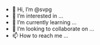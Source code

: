 - 👋 Hi, I’m @svpg
- 👀 I’m interested in ...
- 🌱 I’m currently learning ...
- 💞️ I’m looking to collaborate on ...
- 📫 How to reach me ...

<!---
oreg0na/oreg0na is a ✨ special ✨ repository because its `README.md` (this file) appears on your GitHub profile.
You can click the Preview link to take a look at your changes.
--->
